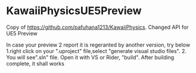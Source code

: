 # KawaiiPhysicsUE5Preview
Copy of https://github.com/pafuhana1213/KawaiiPhysics.  Changed API for UE5 Preview

In case your preview 2 report it is regeranted by another version, try below
1.right click on your ".uproject" file,select "generate visual studio files".
2. You will see".sln" file. Open it with VS or Rider, "build". After building complete, it shall works
